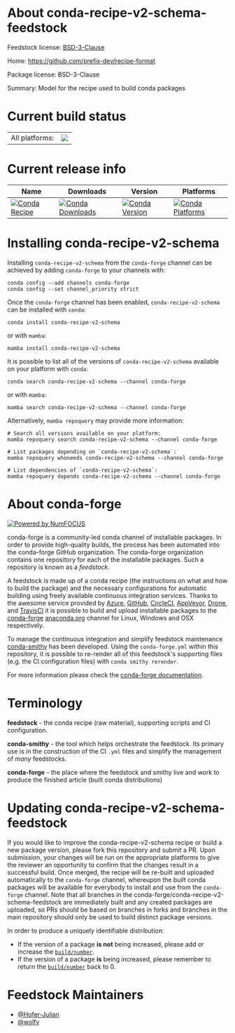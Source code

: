 About conda-recipe-v2-schema-feedstock
======================================

Feedstock license: [BSD-3-Clause](https://github.com/conda-forge/conda-recipe-v2-schema-feedstock/blob/main/LICENSE.txt)

Home: https://github.com/prefix-dev/recipe-format

Package license: BSD-3-Clause

Summary: Model for the recipe used to build conda packages

Current build status
====================


<table><tr><td>All platforms:</td>
    <td>
      <a href="https://dev.azure.com/conda-forge/feedstock-builds/_build/latest?definitionId=22989&branchName=main">
        <img src="https://dev.azure.com/conda-forge/feedstock-builds/_apis/build/status/conda-recipe-v2-schema-feedstock?branchName=main">
      </a>
    </td>
  </tr>
</table>

Current release info
====================

| Name | Downloads | Version | Platforms |
| --- | --- | --- | --- |
| [![Conda Recipe](https://img.shields.io/badge/recipe-conda--recipe--v2--schema-green.svg)](https://anaconda.org/conda-forge/conda-recipe-v2-schema) | [![Conda Downloads](https://img.shields.io/conda/dn/conda-forge/conda-recipe-v2-schema.svg)](https://anaconda.org/conda-forge/conda-recipe-v2-schema) | [![Conda Version](https://img.shields.io/conda/vn/conda-forge/conda-recipe-v2-schema.svg)](https://anaconda.org/conda-forge/conda-recipe-v2-schema) | [![Conda Platforms](https://img.shields.io/conda/pn/conda-forge/conda-recipe-v2-schema.svg)](https://anaconda.org/conda-forge/conda-recipe-v2-schema) |

Installing conda-recipe-v2-schema
=================================

Installing `conda-recipe-v2-schema` from the `conda-forge` channel can be achieved by adding `conda-forge` to your channels with:

```
conda config --add channels conda-forge
conda config --set channel_priority strict
```

Once the `conda-forge` channel has been enabled, `conda-recipe-v2-schema` can be installed with `conda`:

```
conda install conda-recipe-v2-schema
```

or with `mamba`:

```
mamba install conda-recipe-v2-schema
```

It is possible to list all of the versions of `conda-recipe-v2-schema` available on your platform with `conda`:

```
conda search conda-recipe-v2-schema --channel conda-forge
```

or with `mamba`:

```
mamba search conda-recipe-v2-schema --channel conda-forge
```

Alternatively, `mamba repoquery` may provide more information:

```
# Search all versions available on your platform:
mamba repoquery search conda-recipe-v2-schema --channel conda-forge

# List packages depending on `conda-recipe-v2-schema`:
mamba repoquery whoneeds conda-recipe-v2-schema --channel conda-forge

# List dependencies of `conda-recipe-v2-schema`:
mamba repoquery depends conda-recipe-v2-schema --channel conda-forge
```


About conda-forge
=================

[![Powered by
NumFOCUS](https://img.shields.io/badge/powered%20by-NumFOCUS-orange.svg?style=flat&colorA=E1523D&colorB=007D8A)](https://numfocus.org)

conda-forge is a community-led conda channel of installable packages.
In order to provide high-quality builds, the process has been automated into the
conda-forge GitHub organization. The conda-forge organization contains one repository
for each of the installable packages. Such a repository is known as a *feedstock*.

A feedstock is made up of a conda recipe (the instructions on what and how to build
the package) and the necessary configurations for automatic building using freely
available continuous integration services. Thanks to the awesome service provided by
[Azure](https://azure.microsoft.com/en-us/services/devops/), [GitHub](https://github.com/),
[CircleCI](https://circleci.com/), [AppVeyor](https://www.appveyor.com/),
[Drone](https://cloud.drone.io/welcome), and [TravisCI](https://travis-ci.com/)
it is possible to build and upload installable packages to the
[conda-forge](https://anaconda.org/conda-forge) [anaconda.org](https://anaconda.org/)
channel for Linux, Windows and OSX respectively.

To manage the continuous integration and simplify feedstock maintenance
[conda-smithy](https://github.com/conda-forge/conda-smithy) has been developed.
Using the ``conda-forge.yml`` within this repository, it is possible to re-render all of
this feedstock's supporting files (e.g. the CI configuration files) with ``conda smithy rerender``.

For more information please check the [conda-forge documentation](https://conda-forge.org/docs/).

Terminology
===========

**feedstock** - the conda recipe (raw material), supporting scripts and CI configuration.

**conda-smithy** - the tool which helps orchestrate the feedstock.
                   Its primary use is in the construction of the CI ``.yml`` files
                   and simplify the management of *many* feedstocks.

**conda-forge** - the place where the feedstock and smithy live and work to
                  produce the finished article (built conda distributions)


Updating conda-recipe-v2-schema-feedstock
=========================================

If you would like to improve the conda-recipe-v2-schema recipe or build a new
package version, please fork this repository and submit a PR. Upon submission,
your changes will be run on the appropriate platforms to give the reviewer an
opportunity to confirm that the changes result in a successful build. Once
merged, the recipe will be re-built and uploaded automatically to the
`conda-forge` channel, whereupon the built conda packages will be available for
everybody to install and use from the `conda-forge` channel.
Note that all branches in the conda-forge/conda-recipe-v2-schema-feedstock are
immediately built and any created packages are uploaded, so PRs should be based
on branches in forks and branches in the main repository should only be used to
build distinct package versions.

In order to produce a uniquely identifiable distribution:
 * If the version of a package **is not** being increased, please add or increase
   the [``build/number``](https://docs.conda.io/projects/conda-build/en/latest/resources/define-metadata.html#build-number-and-string).
 * If the version of a package **is** being increased, please remember to return
   the [``build/number``](https://docs.conda.io/projects/conda-build/en/latest/resources/define-metadata.html#build-number-and-string)
   back to 0.

Feedstock Maintainers
=====================

* [@Hofer-Julian](https://github.com/Hofer-Julian/)
* [@wolfv](https://github.com/wolfv/)

